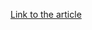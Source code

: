 [Link to the article](https://virusbulletin.com/virusbulletin/2018/12/vb2018-paper-tracking-mirai-variants/)
